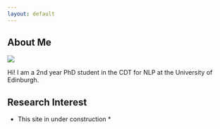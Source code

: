 ```yaml
---
layout: default
---
```


## About Me

<img class="profile-picture" src="sherlock.jpg">

Hi! I am a 2nd year PhD student in the CDT for NLP at the University of Edinburgh.

## Research Interest

* This site in under construction *
